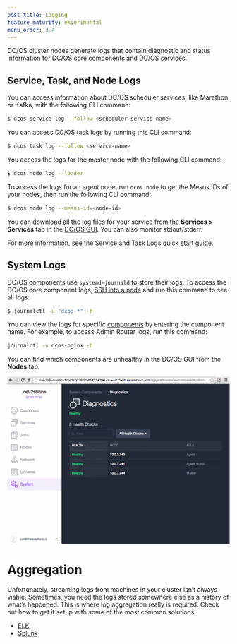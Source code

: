 ```yaml
---
post_title: Logging
feature_maturity: experimental
menu_order: 3.4
---
```


DC/OS cluster nodes generate logs that contain diagnostic and status information for DC/OS core components and DC/OS services.

## Service, Task, and Node Logs

You can access information about DC/OS scheduler services, like Marathon or Kafka, with the following CLI command:

```bash
$ dcos service log --follow <scheduler-service-name>
```

You can access DC/OS task logs by running this CLI command:

```bash
$ dcos task log --follow <service-name>
```

You access the logs for the master node with the following CLI command:

```bash
$ dcos node log --leader
```

To access the logs for an agent node, run `dcos node` to get the Mesos IDs of your nodes, then run the following CLI command:

```bash
$ dcos node log --mesos-id=<node-id>
```

You can download all the log files for your service from the **Services > Services** tab in the [DC/OS GUI](/docs/1.9/usage/webinterface/). You can also monitor stdout/stderr.

For more information, see the Service and Task Logs [quick start guide](/docs/1.9/administration/logging/quickstart/).

## System Logs

DC/OS components use `systemd-journald` to store their logs. To access the DC/OS core component logs, [SSH into a node][5] and run this command to see all logs:

```bash
$ journalctl -u "dcos-*" -b
```

You can view the logs for specific [components](/docs/1.9/overview/architecture/components/) by entering the component name. For example, to access Admin Router logs, run this command:

```bash
journalctl -u dcos-nginx -b
```

You can find which components are unhealthy in the DC/OS GUI from the **Nodes** tab.

![system health](../img/ui-system-health-logging.gif)


# Aggregation

Unfortunately, streaming logs from machines in your cluster isn’t always viable. Sometimes, you need the logs stored somewhere else as a history of what’s happened. This is where log aggregation really is required. Check out how to get it setup with some of the most common solutions:

- [ELK](/docs/1.9/administration/logging/aggregating/elk/)
- [Splunk](/docs/1.9/administration/logging/aggregating/splunk/)


[1]: /docs/1.9/administration/logging/quickstart/
[2]: /docs/1.9/usage/cli/install/
[3]: /docs/1.9/administration/logging/aggregating/elk/
[4]: /docs/1.9/administration/logging/aggregating/splunk/
[5]: /docs/1.9/administration/access-node/sshcluster/
